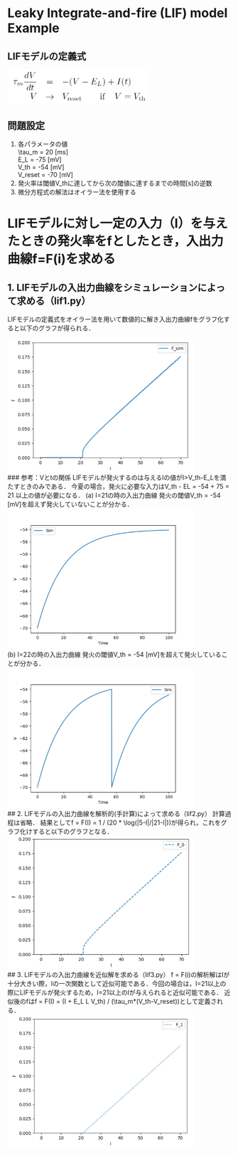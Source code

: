 # Leaky Integrate-and-fire (LIF) model Example  
## LIFモデルの定義式

<div>
	<img src='/img/equation_lif.png' width="320px">
</div>

## 問題設定
1. 各パラメータの値  
\tau_m = 20 [ms]  
E_L = -75 [mV]  
V_th = -54 [mV]  
V_reset = -70 [mV]  
2. 発火率は閾値V_thに達してから次の閾値に達するまでの時間[s]の逆数  
3. 微分方程式の解法はオイラー法を使用する  

# LIFモデルに対し一定の入力（I）を与えたときの発火率をfとしたとき，入出力曲線f=F(i)を求める
## 1. LIFモデルの入出力曲線をシミュレーションによって求める（lif1.py） 
LIFモデルの定義式をオイラー法を用いて数値的に解き入出力曲線fをグラフ化すると以下のグラフが得られる．  
<div>
	<img src='/graph/f_sim.png'width="420px">
</div>
### 参考：Vとtの関係
LIFモデルが発火するのは与えるIの値がI>V_th-E_Lを満たすときのみである．  
今夏の場合，発火に必要な入力はV_th - EL = -54 + 75 = 21 以上の値が必要になる．  
(a) I=21の時の入出力曲線  
発火の閾値V_th = -54 [mV]を超えず発火していないことが分かる．  
<div>
	<img src='/graph/lif1/Figure_1.png'width="420px">
</div>
(b) I=22の時の入出力曲線  
発火の閾値V_th = -54 [mV]を超えて発火していることが分かる．  
<div>
	<img src='/graph/lif1/Figure_2.png'width="420px">
</div>
## 2. LIFモデルの入出力曲線を解析的(手計算)によって求める（lif2.py） 
計算過程は省略．  
結果としてf = F(I) = 1 / (20 * \log(|5-I|/|21-I|))が得られ，これをグラフ化けすると以下のグラフとなる．
<div>
	<img src='/graph/f_0.png'width="420px">
</div>
## 3. LIFモデルの入出力曲線を近似解を求める（lif3.py） 
f = F(i)の解析解はIが十分大きい際，Iの一次関数として近似可能である．今回の場合は，I=21以上の際にLIFモデルが発火するため，I=21以上のIが与えられると近似可能である．  
近似後のfはf = F(I) = (I + E_L L V_th) / (\tau_m*(V_th-V_reset))として定義される．

<div>
	<img src='/graph/f_1.png'width="420px">
</div>
